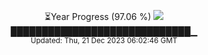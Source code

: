 <p align="center">
⏳Year Progress (97.06 %) <img src="https://file5s.ratemyserver.net/mobs/1062.gif"><br>
█████████████████████████████▁ <br>
<sub>Updated: Thu, 21 Dec 2023 06:02:46 GMT</sub>
</p>

